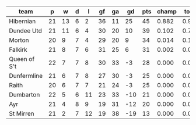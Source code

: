 |     team     | p  | w  | d | l  | gf | ga | gd  | pts | champ | top2  | top3  | top4  |  5-7  | bot4  | bot3  | bot2  |
|--------------|----|----|---|----|----|----|-----|-----|-------|-------|-------|-------|-------|-------|-------|-------|
| Hibernian    | 21 | 13 | 6 |  2 | 36 | 11 |  25 |  45 | 0.882 | 0.989 | 0.999 | 1.000 | 0.000 | 0.000 | 0.000 | 0.000|
| Dundee Utd   | 21 | 11 | 6 |  4 | 30 | 20 |  10 |  39 | 0.102 | 0.775 | 0.952 | 0.990 | 0.010 | 0.000 | 0.000 | 0.000|
| Morton       | 20 |  9 | 7 |  4 | 29 | 20 |   9 |  34 | 0.014 | 0.174 | 0.640 | 0.869 | 0.130 | 0.011 | 0.001 | 0.000|
| Falkirk      | 21 |  8 | 7 |  6 | 31 | 25 |   6 |  31 | 0.002 | 0.050 | 0.279 | 0.651 | 0.340 | 0.049 | 0.009 | 0.001|
| Queen of S't | 22 |  7 | 7 |  8 | 30 | 33 |  -3 |  28 | 0.000 | 0.005 | 0.061 | 0.217 | 0.712 | 0.266 | 0.072 | 0.013|
| Dunfermline  | 21 |  6 | 7 |  8 | 27 | 30 |  -3 |  25 | 0.000 | 0.004 | 0.035 | 0.128 | 0.718 | 0.418 | 0.154 | 0.043|
| Raith        | 20 |  6 | 7 |  7 | 21 | 24 |  -3 |  25 | 0.000 | 0.004 | 0.034 | 0.138 | 0.711 | 0.396 | 0.151 | 0.044|
| Dumbarton    | 22 |  5 | 6 | 11 | 23 | 33 | -10 |  21 | 0.000 | 0.000 | 0.000 | 0.002 | 0.132 | 0.954 | 0.866 | 0.592|
| Ayr          | 21 |  4 | 8 |  9 | 19 | 31 | -12 |  20 | 0.000 | 0.000 | 0.001 | 0.006 | 0.228 | 0.909 | 0.767 | 0.396|
| St Mirren    | 21 |  2 | 7 | 12 | 19 | 38 | -19 |  13 | 0.000 | 0.000 | 0.000 | 0.000 | 0.019 | 0.996 | 0.981 | 0.911|
